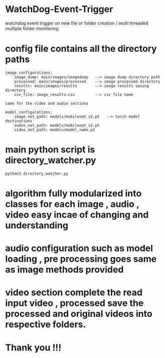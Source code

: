 # WatchDog-Event-Trigger
watchdog event trigger on new file or folder creation / multi threaded multiple folder monitoring 

# config file contains all the directory paths 

    image_configurations:
        image_dump: main/images/imagedump   --> image dump directory path
        processed: main/images/processed    --> image processed directory
        results: main/images/results        --> image results saving directory
        csv_file: image_results.csv         --> csv file name

    same for the video and audio sections

    model_configurations:
        image_net_path: models/mobilenet_v2.pt   --> torch model destinations
        audio_net_path: models/mobilenet_v2.pt   
        video_net_path: models/model_name.pt


# main python script is directory_watcher.py  

    python3 directory_watcher.py

# algorithm fully modularized into classes for each image , audio , video easy incae of changing and understanding

# audio configuration such as model loading , pre processing goes same as image methods provided
# video section complete the read input video , processed save the processed and original videos into respective folders.

#  Thank you !!!

